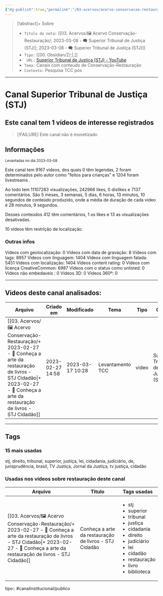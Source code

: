 ```yaml
---
{"dg-publish":true,"permalink":"/03-acervos/acervo-conservacao-restauracao/2023-03-08-superior-tribunal-de-justica-stj/","tags":["🖼️/🗨️"],"created":"2023-03-08T19:16:18.086-03:00","updated":"2023-03-17T10:28:11.617-03:00"}
---
```


>[!abstract]+ Sobre
>- `Titulo da nota:`  [[03. Acervos/🖼️ Acervo Conservação-Restauração/; 2023-03-08 - 🗨️ Superior Tribunal de Justiça (STJ)\|; 2023-03-08 - 🗨️ Superior Tribunal de Justiça (STJ)]]
>- `Tipo:`  [[00. Obsidian/Z/;\|;]]
>- ` URL:`  [Superior Tribunal de Justiça (STJ) - YouTube](http://www.youtube.com/@stjnoticias)
>- `Tema:`  Canais com conteudo de Conservação-Restauração
>- ` Contexto: ` Pesquisa TCC pós
***

# Canal Superior Tribunal de Justiça (STJ)
## Este canal tem 1 vídeos de interesse registrados
 >[!FAILURE] Este canal não é monetizado
## Informações
<small> Levantadas no dia 2023-03-08 </small>


Este canal tem 9167 videos, dos quais 0 têm legendas, 2 foram determinados pelo autor como "feitos para crianças" e 1204 foram livestreams .

Ao todo tem 11107283 visualizações, 242966 likes, 0 dislikes e 7137 comentários.
São 5 meses, 3 semanas, 5 dias, 6 horas, 13 minutos, 10 segundos de conteúdo produzido, onde a média de duração de cada video é 28 minutos, 9 segundos.

Desses conteúdos 412 têm comentários, 1 os likes e 13 as visualizações desativadas.

10 videos têm restrição de localização.

### Outras infos

Vídeos com geolocalização: 0
Vídeos com data de gravação: 8
Vídeos com tags: 8957
Vídeos com linguagem: 1404
Vídeos com linguagem falada: 5451
Vídeos com localização: 1404
Vídeos content rating: 0
Vídeos com licença CreativeCommon: 6987
Vídeos com o status como unlisted: 0
Vídeos não embedaveis : 0
Vídeos 3D: 0
Videos 360º: 0

***
## Videos deste canal analisados:
| Arquivo                                                                                                                                                                                                        | Criado em        | Modificado       | Tema             | Tipo  | Canal                              |
| -------------------------------------------------------------------------------------------------------------------------------------------------------------------------------------------------------------- | ---------------- | ---------------- | ---------------- | ----- | ---------------------------------- |
| [[03. Acervos/🖼️ Acervo Conservação-Restauração/+ 2023-02-27   -  🎥️ Conheça a arte da restauração de livros - STJ Cidadão\|+ 2023-02-27   -  🎥️ Conheça a arte da restauração de livros - STJ Cidadão]] | 2023-02-27 14:58 | 2023-03-17 10:28 | Levantamento TCC | video | Superior Tribunal de Justiça (STJ) |

***

## Tags
### 15 mais usadas

stj, direito, tribunal, superior, justiça, lei, cidadania, judiciário, de, jurisprudência, brasil, TV Justiça, Jornal da Justiça, tv justiça, cidadão

### Usadas nos vídeos sobre restauração deste canal
| Arquivo                                                                                                                                                                                                        | Titulo                                                | Tags usadas                                                                                                                                                                                                   |
| -------------------------------------------------------------------------------------------------------------------------------------------------------------------------------------------------------------- | ----------------------------------------------------- | ------------------------------------------------------------------------------------------------------------------------------------------------------------------------------------------------------------- |
| [[03. Acervos/🖼️ Acervo Conservação-Restauração/+ 2023-02-27   -  🎥️ Conheça a arte da restauração de livros - STJ Cidadão\|+ 2023-02-27   -  🎥️ Conheça a arte da restauração de livros - STJ Cidadão]] | Conheça a arte da restauração de livros - STJ Cidadão | <ul><li>stj</li><li>superior</li><li>tribunal</li><li>justiça</li><li>cidadania</li><li>direito</li><li>judiciário</li><li>lei</li><li>cidadão</li><li>restauração</li><li>livro</li><li>biblioteca</li></ul> |



tipo:: #canalinstitucional/publico